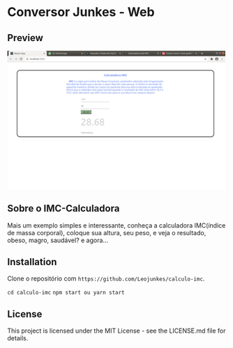 # Conversor Junkes - Web

## Preview

<img src="./src/imgReadme/Captura de tela de 2020-11-01 01-22-29.png" alt="Calculo-imc" width="500"/>
    
     
## Sobre o IMC-Calculadora

Mais um exemplo simples e interessante, conheça a calculadora IMC(índice de massa corporal), coloque sua altura, seu peso, e veja o resultado, obeso, magro, saudável? e agora...

## Installation

Clone o repositório com `https://github.com/Leojunkes/calculo-imc`.

`cd calculo-imc`
`npm start ou yarn start`

## License

This project is licensed under the MIT License - see the LICENSE.md file for details.
